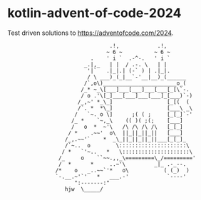 # kotlin-advent-of-code-2024

Test driven solutions to https://adventofcode.com/2024.

                                    .!,            .!,
                                   ~ 6 ~          ~ 6 ~
                              .    ' i `  .-^-.   ' i `
                            _.|,_   | |  / .-. \   | |
                             '|`   .|_|.| (-` ) | .|_|.
                             / \ ___)_(_|__`-'__|__)_(______
                            /`,o\)_______________________o_(
                           /_* ~_\[___]___[___]___[___[_[\`-.
                           / o .'\[_]___[___]___[___]_[___)`-)
                          /_,~' *_\_]                 [_[(  (
                          /`. *  *\_]                 [___\ _\
                         /   `~. o \]      ;( ( ;     [_[_]`-'
                        /_ *    `~,_\    (( )( ;(;    [___]
                        /   o  *  ~'\   /\ /\ /\ /\   [_[_]
                       / *    .~~'  o\  ||_||_||_||   [___]
                      /_,.~~'`    *  _\_||_||_||_||___[_[_]_
                      /`~..  o        \:::::::::::::::::::::\
                     / *   `'~..   *   \:::::::::::::::::::::\
                    /_     o    ``~~.,,_\=========\_/========='
                    /  *      *     ..~'\         _|_ .-_--.
                   /*    o   _..~~`'*   o\           ( (_)  )
                   `-.__.~'`'   *   ___.-'            `----'
                         ":-------:"
                      hjw  \_____/

[aoc]: https://adventofcode.com

[docs]: https://kotlinlang.org/docs/home.html

[github]: https://github.com/bram--

[issues]: https://github.com/kotlin-hands-on/advent-of-code-kotlin-template/issues

[kotlin]: https://kotlinlang.org

[slack]: https://surveys.jetbrains.com/s3/kotlin-slack-sign-up

[template]: https://github.com/kotlin-hands-on/advent-of-code-kotlin-template
